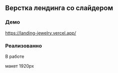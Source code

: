## Верстка лендинга со слайдером

### Демо

https://landing-jewelry.vercel.app/

### Реализованно

В работе

макет 1920px
